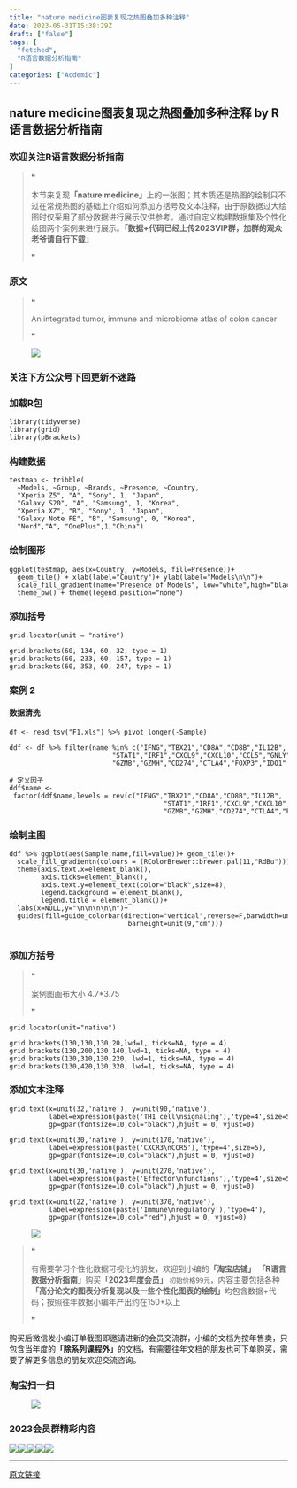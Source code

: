 ```yaml
---
title: "nature medicine图表复现之热图叠加多种注释"
date: 2023-05-31T15:38:29Z
draft: ["false"]
tags: [
  "fetched",
  "R语言数据分析指南"
]
categories: ["Acdemic"]
---
```

nature medicine图表复现之热图叠加多种注释 by R语言数据分析指南
------
<div><section data-tool="mdnice编辑器" data-website="https://www.mdnice.com"><h3 data-tool="mdnice编辑器"><span></span><span><span></span>欢迎关注R语言数据分析指南</span><span></span></h3><blockquote data-tool="mdnice编辑器"><span>❝</span><p>本节来复现<strong>「nature medicine」</strong>上的一张图；其本质还是热图的绘制只不过在常规热图的基础上介绍如何添加方括号及文本注释，由于原数据过大绘图时仅采用了部分数据进行展示仅供参考。通过自定义构建数据集及个性化绘图两个案例来进行展示。<strong>「数据+代码已经上传2023VIP群，加群的观众老爷请自行下载」</strong></p><span>❞</span></blockquote><h3 data-tool="mdnice编辑器"><span></span><span><span></span>原文</span><span></span></h3><blockquote data-tool="mdnice编辑器"><span>❝</span><p>An integrated tumor, immune and microbiome atlas of colon cancer</p><span>❞</span></blockquote><figure data-tool="mdnice编辑器"><img data-ratio="0.9930843706777317" data-src="https://mmbiz.qpic.cn/mmbiz_png/EibnicgwScTAYPM31hS5oMVndLfngRAMatiatwqLGdMOwLITIKeF716fgicBPgFUKZ0dg6KF1WqOZQ3icjrQgoOhnzg/640?wx_fmt=png" data-type="png" data-w="723" src="https://mmbiz.qpic.cn/mmbiz_png/EibnicgwScTAYPM31hS5oMVndLfngRAMatiatwqLGdMOwLITIKeF716fgicBPgFUKZ0dg6KF1WqOZQ3icjrQgoOhnzg/640?wx_fmt=png"></figure><h3 data-tool="mdnice编辑器"><span></span><span><span></span>关注下方公众号下回更新不迷路</span><span></span></h3><section><mp-common-profile data-pluginname="mpprofile" data-weui-theme="light" data-id="Mzg3MzQzNTYzMw==" data-headimg="http://mmbiz.qpic.cn/mmbiz_png/EibnicgwScTAZF0rpeZII9Ltl26VbVagriczTria1fib3XgjwwHEHFjPzkmGpqWDVVHBSzhENictUM2iavAKiaM5lc9USw/0?wx_fmt=png" data-nickname="R语言数据分析指南" data-alias="YanJANtwo" data-signature="R语言重症爱好者，喜欢绘制各种精美的图表，喜欢的小伙伴可以关注我，跟我一起学习" data-from="0" data-is_biz_ban="0"></mp-common-profile></section><h3 data-tool="mdnice编辑器"><span></span><span><span></span>加载R包</span><span></span></h3><pre data-tool="mdnice编辑器"><span></span><code><span>library</span>(tidyverse)<br><span>library</span>(grid)<br><span>library</span>(pBrackets)<br></code></pre><h3 data-tool="mdnice编辑器"><span></span><span><span></span>构建数据</span><span></span></h3><pre data-tool="mdnice编辑器"><span></span><code>testmap &lt;- tribble(<br>  ~Models, ~Group, ~Brands, ~Presence, ~Country,<br>  <span>"Xperia Z5"</span>, <span>"A"</span>, <span>"Sony"</span>, <span>1</span>, <span>"Japan"</span>,<br>  <span>"Galaxy S20"</span>, <span>"A"</span>, <span>"Samsung"</span>, <span>1</span>, <span>"Korea"</span>,<br>  <span>"Xperia XZ"</span>, <span>"B"</span>, <span>"Sony"</span>, <span>1</span>, <span>"Japan"</span>,<br>  <span>"Galaxy Note FE"</span>, <span>"B"</span>, <span>"Samsung"</span>, <span>0</span>, <span>"Korea"</span>,<br>  <span>"Nord"</span>,<span>"A"</span>, <span>"OnePlus"</span>,<span>1</span>,<span>"China"</span>)<br></code></pre><h3 data-tool="mdnice编辑器"><span></span><span><span></span>绘制图形</span><span></span></h3><pre data-tool="mdnice编辑器"><span></span><code>ggplot(testmap, aes(x=Country, y=Models, fill=Presence))+<br>  geom_tile() + xlab(label=<span>"Country"</span>)+ ylab(label=<span>"Models\n\n"</span>)+<br>  scale_fill_gradient(name=<span>"Presence of Models"</span>, low=<span>"white"</span>,high=<span>"black"</span>)+<br>  theme_bw() + theme(legend.position=<span>"none"</span>)<br></code></pre><h3 data-tool="mdnice编辑器"><span></span><span><span></span>添加括号</span><span></span></h3><pre data-tool="mdnice编辑器"><span></span><code>grid.locator(unit = <span>"native"</span>)<br><br>grid.brackets(<span>60</span>, <span>134</span>, <span>60</span>, <span>32</span>, type = <span>1</span>)<br>grid.brackets(<span>60</span>, <span>233</span>, <span>60</span>, <span>157</span>, type = <span>1</span>)<br>grid.brackets(<span>60</span>, <span>353</span>, <span>60</span>, <span>247</span>, type = <span>1</span>)<br></code></pre><h3 data-tool="mdnice编辑器"><span></span><span><span></span>案例 2</span><span></span></h3><h4 data-tool="mdnice编辑器"><span></span><span><span></span>数据清洗</span><span></span></h4><pre data-tool="mdnice编辑器"><span></span><code>df &lt;- read_tsv(<span>"F1.xls"</span>) %&gt;% pivot_longer(-Sample)<br><br>ddf &lt;- df %&gt;% filter(name %<span>in</span>% c(<span>"IFNG"</span>,<span>"TBX21"</span>,<span>"CD8A"</span>,<span>"CD8B"</span>,<span>"IL12B"</span>,<br>                          <span>"STAT1"</span>,<span>"IRF1"</span>,<span>"CXCL9"</span>,<span>"CXCL10"</span>,<span>"CCL5"</span>,<span>"GNLY"</span>,<span>"PRF1"</span>,<span>"GZMA"</span>,<br>                          <span>"GZMB"</span>,<span>"GZMH"</span>,<span>"CD274"</span>,<span>"CTLA4"</span>,<span>"FOXP3"</span>,<span>"IDO1"</span>,<span>"PDCD1"</span>))<br><br><span># 定义因子</span><br>ddf$name &lt;- factor(ddf$name,levels = rev(c(<span>"IFNG"</span>,<span>"TBX21"</span>,<span>"CD8A"</span>,<span>"CD8B"</span>,<span>"IL12B"</span>,<br>                                       <span>"STAT1"</span>,<span>"IRF1"</span>,<span>"CXCL9"</span>,<span>"CXCL10"</span>,<span>"CCL5"</span>,<span>"GNLY"</span>,<span>"PRF1"</span>,<span>"GZMA"</span>,<br>                                       <span>"GZMB"</span>,<span>"GZMH"</span>,<span>"CD274"</span>,<span>"CTLA4"</span>,<span>"FOXP3"</span>,<span>"IDO1"</span>,<span>"PDCD1"</span>)))<br></code></pre><h3 data-tool="mdnice编辑器"><span></span><span><span></span>绘制主图</span><span></span></h3><pre data-tool="mdnice编辑器"><span></span><code>ddf %&gt;% ggplot(aes(Sample,name,fill=value))+ geom_tile()+<br>  scale_fill_gradientn(colours = (RColorBrewer::brewer.pal(<span>11</span>,<span>"RdBu"</span>)))+<br>  theme(axis.text.x=element_blank(),<br>        axis.ticks=element_blank(),<br>        axis.text.y=element_text(color=<span>"black"</span>,size=<span>8</span>),<br>        legend.background = element_blank(),<br>        legend.title = element_blank())+<br>  labs(x=<span>NULL</span>,y=<span>"\n\n\n\n\n"</span>)+<br>  guides(fill=guide_colorbar(direction=<span>"vertical"</span>,reverse=<span>F</span>,barwidth=unit(<span>.5</span>,<span>"cm"</span>),<br>                              barheight=unit(<span>9</span>,<span>"cm"</span>)))<br><br></code></pre><h3 data-tool="mdnice编辑器"><span></span><span><span></span>添加方括号</span><span></span></h3><blockquote data-tool="mdnice编辑器"><span>❝</span><p>案例图画布大小 4.7*3.75</p><span>❞</span></blockquote><pre data-tool="mdnice编辑器"><span></span><code>grid.locator(unit=<span>"native"</span>)<br><br>grid.brackets(<span>130</span>,<span>130</span>,<span>130</span>,<span>20</span>,lwd=<span>1</span>, ticks=<span>NA</span>, type = <span>4</span>)<br>grid.brackets(<span>130</span>,<span>200</span>,<span>130</span>,<span>140</span>,lwd=<span>1</span>, ticks=<span>NA</span>, type = <span>4</span>)<br>grid.brackets(<span>130</span>,<span>310</span>,<span>130</span>,<span>220</span>, lwd=<span>1</span>, ticks=<span>NA</span>, type = <span>4</span>)<br>grid.brackets(<span>130</span>,<span>420</span>,<span>130</span>,<span>320</span>, lwd=<span>1</span>, ticks=<span>NA</span>, type = <span>4</span>)<br></code></pre><h3 data-tool="mdnice编辑器"><span></span><span><span></span>添加文本注释</span><span></span></h3><pre data-tool="mdnice编辑器"><span></span><code>grid.text(x=unit(<span>32</span>,<span>'native'</span>), y=unit(<span>90</span>,<span>'native'</span>),<br>          label=expression(paste(<span>'TH1 cell\nsignaling'</span>),<span>'type=4'</span>,size=<span>5</span>),<br>          gp=gpar(fontsize=<span>10</span>,col=<span>"black"</span>),hjust = <span>0</span>, vjust=<span>0</span>)<br><br>grid.text(x=unit(<span>30</span>,<span>'native'</span>), y=unit(<span>170</span>,<span>'native'</span>),<br>          label=expression(paste(<span>'CXCR3\nCCR5'</span>),<span>'type=4'</span>,size=<span>5</span>),<br>          gp=gpar(fontsize=<span>10</span>,col=<span>"black"</span>),hjust = <span>0</span>, vjust=<span>0</span>)<br><br>grid.text(x=unit(<span>30</span>,<span>'native'</span>), y=unit(<span>270</span>,<span>'native'</span>),<br>          label=expression(paste(<span>'Effector\nfunctions'</span>),<span>'type=4'</span>,size=<span>5</span>),<br>          gp=gpar(fontsize=<span>10</span>,col=<span>"black"</span>),hjust = <span>0</span>, vjust=<span>0</span>)<br><br>grid.text(x=unit(<span>22</span>,<span>'native'</span>), y=unit(<span>370</span>,<span>'native'</span>),<br>          label=expression(paste(<span>'Immune\nregulatory'</span>),<span>'type=4'</span>),<br>          gp=gpar(fontsize=<span>10</span>,col=<span>"red"</span>),hjust = <span>0</span>, vjust=<span>0</span>)<br></code></pre><figure data-tool="mdnice编辑器"><img data-ratio="0.7992895204262878" data-src="https://mmbiz.qpic.cn/mmbiz_png/EibnicgwScTAYPM31hS5oMVndLfngRAMatJd9ibOmibQceNqiaiaqTrjlL4zEiclfQjFsIbgvhXibDqyuq9R9GK6VlZUgw/640?wx_fmt=png" data-type="png" data-w="563" src="https://mmbiz.qpic.cn/mmbiz_png/EibnicgwScTAYPM31hS5oMVndLfngRAMatJd9ibOmibQceNqiaiaqTrjlL4zEiclfQjFsIbgvhXibDqyuq9R9GK6VlZUgw/640?wx_fmt=png"></figure><blockquote data-tool="mdnice编辑器"><span>❝</span><p>有需要学习个性化数据可视化的朋友，欢迎到小编的<strong>「淘宝店铺」</strong> <strong>「R语言数据分析指南」</strong>购买<strong>「2023年度会员」</strong> <code>初始价格99元</code>，内容主要包括各种<strong>「高分论文的图表分析复现以及一些个性化图表的绘制」</strong>均包含数据+代码；按照往年数据小编年产出约在150+以上</p><span>❞</span></blockquote><p data-tool="mdnice编辑器">购买后微信发小编订单截图即邀请进新的会员交流群，小编的文档为按年售卖，只包含当年度的<strong>「除系列课程外」</strong>的文档，有需要往年文档的朋友也可下单购买，需要了解更多信息的朋友欢迎交流咨询。</p><h3 data-tool="mdnice编辑器"><span></span><span><span></span>淘宝扫一扫</span><span></span></h3><figure data-tool="mdnice编辑器"><img data-ratio="1.6136783733826248" data-src="https://mmbiz.qpic.cn/mmbiz_png/EibnicgwScTAYPM31hS5oMVndLfngRAMata4XOWyWNxicjtcbvibZ37Tm9eXSsGfLtnnp2PuicyIQoHYSnVzbU9LaAg/640?wx_fmt=png" data-type="png" data-w="541" src="https://mmbiz.qpic.cn/mmbiz_png/EibnicgwScTAYPM31hS5oMVndLfngRAMata4XOWyWNxicjtcbvibZ37Tm9eXSsGfLtnnp2PuicyIQoHYSnVzbU9LaAg/640?wx_fmt=png"></figure><h3 data-tool="mdnice编辑器"><span></span><span><span></span>2023会员群精彩内容</span><span></span></h3><p data-tool="mdnice编辑器"><img data-ratio="0.4255555555555556" data-src="https://mmbiz.qpic.cn/mmbiz_png/EibnicgwScTAYPM31hS5oMVndLfngRAMaticd0iavzcgpcQaBrxnYeoFQicNLWOzIKaeBDAhDLe1ialzaicfz96ibfyPQg/640?wx_fmt=png" data-type="png" data-w="900" src="https://mmbiz.qpic.cn/mmbiz_png/EibnicgwScTAYPM31hS5oMVndLfngRAMaticd0iavzcgpcQaBrxnYeoFQicNLWOzIKaeBDAhDLe1ialzaicfz96ibfyPQg/640?wx_fmt=png"><img data-ratio="0.4255555555555556" data-src="https://mmbiz.qpic.cn/mmbiz_png/EibnicgwScTAYPM31hS5oMVndLfngRAMatRFfibnmcT804osMsIvysVNLT1p8QuTdYv6CJCy9kPcT5SgUInqoxmMw/640?wx_fmt=png" data-type="png" data-w="900" src="https://mmbiz.qpic.cn/mmbiz_png/EibnicgwScTAYPM31hS5oMVndLfngRAMatRFfibnmcT804osMsIvysVNLT1p8QuTdYv6CJCy9kPcT5SgUInqoxmMw/640?wx_fmt=png"><img data-ratio="0.4255555555555556" data-src="https://mmbiz.qpic.cn/mmbiz_png/EibnicgwScTAYPM31hS5oMVndLfngRAMatiadOSq0vGAlG07L7qDZp5SKrNjUgwCgKsafn8IrSFFFvE41khibM8GjQ/640?wx_fmt=png" data-type="png" data-w="900" src="https://mmbiz.qpic.cn/mmbiz_png/EibnicgwScTAYPM31hS5oMVndLfngRAMatiadOSq0vGAlG07L7qDZp5SKrNjUgwCgKsafn8IrSFFFvE41khibM8GjQ/640?wx_fmt=png"><img data-ratio="0.4255555555555556" data-src="https://mmbiz.qpic.cn/mmbiz_png/EibnicgwScTAYPM31hS5oMVndLfngRAMathE9gcdWk7MKv7ysEwg0NVBupXKvYiaiaFpVvAzKdRXE17mBIqiczkiaQdw/640?wx_fmt=png" data-type="png" data-w="900" src="https://mmbiz.qpic.cn/mmbiz_png/EibnicgwScTAYPM31hS5oMVndLfngRAMathE9gcdWk7MKv7ysEwg0NVBupXKvYiaiaFpVvAzKdRXE17mBIqiczkiaQdw/640?wx_fmt=png"><img data-ratio="0.4255555555555556" data-src="https://mmbiz.qpic.cn/mmbiz_png/EibnicgwScTAYPM31hS5oMVndLfngRAMat6CO5a1zQLU0OvLknzVZLrbbvvCykCiahJz3esibglDfwso4iaLbPPcAZQ/640?wx_fmt=png" data-type="png" data-w="900" src="https://mmbiz.qpic.cn/mmbiz_png/EibnicgwScTAYPM31hS5oMVndLfngRAMat6CO5a1zQLU0OvLknzVZLrbbvvCykCiahJz3esibglDfwso4iaLbPPcAZQ/640?wx_fmt=png"><br></p></section><p><mp-style-type data-value="3"></mp-style-type></p></div>  
<hr>
<a href="https://mp.weixin.qq.com/s/u11f7-IZyG_6Act4Gsf7UQ",target="_blank" rel="noopener noreferrer">原文链接</a>
